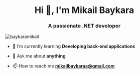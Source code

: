 <h1 align="center">Hi 👋, I'm Mikail Baykara</h1>
<h3 align="center">A passionate .NET developer</h3>

<p align="left"> <img src="https://komarev.com/ghpvc/?username=baykaramikail&label=Profile%20views&color=0e75b6&style=flat" alt="baykaramikail" /> </p>

- 🌱 I’m currently learning **Developing back-end applications**

- 💬 Ask me about **anything**

- 📫 How to reach me **mikailbaykaraa@gmail.com**
